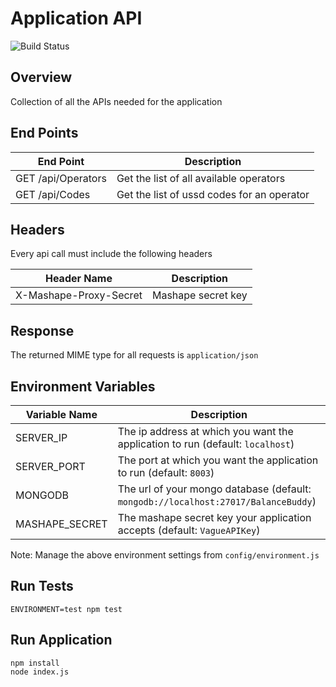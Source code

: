 # Application API
![Build Status](https://travis-ci.org/rahuldean/apps-balance-buddy.svg?branch=v2.0.0)

## Overview
Collection of all the APIs needed for the application

## End Points
| End Point | Description |
|-----------| ----------- |
| GET /api/Operators | Get the list of all available operators |
| GET /api/Codes | Get the list of ussd codes for an operator |

## Headers
Every api call must include the following headers

| Header Name | Description |
| ----------- | ----------- |
| X-Mashape-Proxy-Secret | Mashape secret key |

## Response
The returned MIME type for all requests is ``` application/json ```

## Environment Variables

| Variable Name | Description |
| ----------- | ----------- |
| SERVER_IP | The ip address at which you want the application to run (default: ```localhost```) |
| SERVER_PORT | The port at which you want the application to run (default: ```8003```) |
| MONGODB | The url of your mongo database (default: ``` mongodb://localhost:27017/BalanceBuddy ```) |
| MASHAPE_SECRET | The mashape secret key your application accepts (default: ```VagueAPIKey```) |

Note:
Manage the above environment settings from ``` config/environment.js ```

## Run Tests
``` ENVIRONMENT=test npm test ```

## Run Application
```
npm install
node index.js
```
